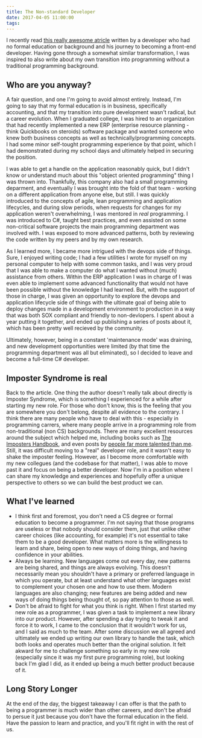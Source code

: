 ```yaml
---
title: The Non-standard Developer
date: 2017-04-05 11:00:00
tags:
---
```



I recently read [this really awesome atricle](https://medium.freecodecamp.com/my-journey-to-becoming-a-web-developer-from-scratch-without-a-cs-degree-2-years-later-and-what-i-4a7fd2ff5503#.57ujsobff) written by a developer who had no formal education or background and his journey to becoming a front-end developer. Having gone through a somewhat similar transformation, I was inspired to also write about my own transition into programming without a traditional programming background.

## Who are you anyway?
A fair question, and one I'm going to avoid almost entirely. Instead, I'm going to say that my formal education is in business, specifically accounting, and that my transition into pure development wasn't radical, but a career evolution. When I graduated college, I was hired to an organization that had recently implemented a new ERP (enterprise resource planning - think Quickbooks on steroids) software package and wanted someone who knew both business concepts as well as technically/programming concepts. I had some minor self-tought programming experience by that point, which I had demonstrated during my school days and ultimately helped in securing the position.

I was able to get a handle on the application reasonably quick, but I didn't know or understand much about this "object oriented programming" thing I was thrown into. Thankfully, this company also had a small programming deparment, and eventually I was brought into the fold of that team - working on a different application from anyone else, but still. I was quickly introduced to the concepts of agile, lean programming and application lifecycles, and during slow periods, when requests for changes for my application weren't overwhelming, I was mentored in _real_ programming. I was introduced to C#, taught best practices, and even assisted on some non-critical software projects the main programming department was involved with. I was exposed to more advanced patterns, both by reviewing the code written by my peers and by my own research. 

As I learned more, I became more intrigued with the devops side of things. Sure, I enjoyed writing code; I had a few utilities I wrote for myself on my personal computer to help with some common tasks, and I was very proud that I was able to make a computer do what I wanted without (much) assistance from others. Within the ERP application I was in charge of I was even able to implement some advanced functionality that would not have been possible without the knowledge I had learned. But, with the support of those in charge, I was given an opportunity to explore the devops and application lifecycle side of things with the ultimate goal of being able to deploy changes made in a development environment to production in a way that was both SOX compliant and friendly to non-devlopers. I spent about a year putting it together, and ended up publishing a series of posts about it, which has been pretty well recieved by the community.

Ultimately, however, being in a constant 'maintenance mode' was draining, and new development opportunities were limited (by that time the programming department was all but eliminated), so I decided to leave and become a full-time C# developer.

## Imposter Syndrome is real
Back to the article. One thing the author doesn't really talk about directly is Imposter Syndrome, which is something I experienced for a while after starting my new role. For those who don't know, this is the feeling that you are somewhere you don't belong, despite all evidence to the contrary. I think there are many people who have to deal with this - especially in programming carrers, where many people arrive in a programming role from non-traditional (non CS) backgrounds. There are many excellent resources around the subject which helped me, including books such as [The Imposters Handbook](https://bigmachine.io/products/the-imposters-handbook/), and even posts by [people far more talented than me](http://www.hanselman.com/blog/ImAPhonyAreYou.aspx). Still, it was difficult moving to a "real" developer role, and it wasn't easy to shake the imposter feeling. However, as I become more comfortable with my new collegues (and the codebase for that matter), I was able to move past it and focus on being a better developer. Now I'm in a position where I can share my knowledge and experiences and hopefully offer a unique perspective to others so we can build the best product we can.

## What I've learned
- I think first and foremost, you don't need a CS degree or formal education to become a programmer. I'm not saying that those programs are useless or that nobody should consider them, just that unlike other career choices (like accounting, for example) it's not essential to take them to be a good developer. What matters more is the willingness to learn and share, being open to new ways of doing things, and having confidence in your abilities.
- Always be learning. New languages come out every day, new patterns are being shared, and things are always evolving. This doesn't necessarily mean you shouldn't have a primary or preferred language in which you operate, but at least understand what other languages exist to complement your chosen one and how to use them. Modern languages are also changing; new features are being added and new ways of doing things being thought of, so pay attention to those as well.
- Don't be afraid to fight for what you think is right. When I first started my new role as a programmer, I was given a task to implement a new library into our product. However, after spending a day trying to tweak it and force it to work, I came to the conclusion that it wouldn't work for us, and I said as much to the team. After some discussion we all agreed and ultimately we ended up writing our own library to handle the task, which both looks and operates much better than the original solution. It felt akward for me to challenge something so early in my new role (especially since it was my first pure programming role), but looking back I'm glad I did, as it ended up being a much better product because of it.

## Long Story Longer
At the end of the day, the biggest takeaway I can offer is that the path to being a programmer is much wider than other careers, and don't be afraid to persue it just because you don't have the formal education in the field. Have the passion to learn and practice, and you'll fit right in with the rest of us.